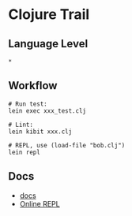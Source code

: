 Clojure Trail
=============

Language Level
--------------

`*`

Workflow
--------

    # Run test:
    lein exec xxx_test.clj
    
    # Lint:
    lein kibit xxx.clj
    
    # REPL, use (load-file "bob.clj")
    lein repl

Docs
----

- [docs](http://clojure.org/documentation "Clojure Documentation")
- [Online REPL](http://tryclj.com/ "Try Clojure REPL tutorial")
